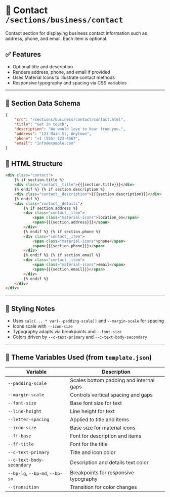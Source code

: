 # 📂 Contact `/sections/business/contact`

Contact section for displaying business contact information such as address, phone, and email. Each item is optional.

## ✅ Features

-   Optional title and description
-   Renders address, phone, and email if provided
-   Uses Material Icons to illustrate contact methods
-   Responsive typography and spacing via CSS variables

---

## 🧾 Section Data Schema

```json
{
	"src": "/sections/business/contact/contact.html",
	"title": "Get in touch",
	"description": "We would love to hear from you.",
	"address": "123 Main St, Anytown",
	"phone": "+1 (555) 123-4567",
	"email": "info@example.com"
}
```

## 🧱 HTML Structure

```html
<div class="contact">
	{% if section.title %}
	<div class="contact__title">{{{section.title}}}</div>
	{% endif %} {% if section.description %}
	<div class="contact__description">{{{section.description}}}</div>
	{% endif %}
	<div class="contact__details">
		{% if section.address %}
		<div class="contact__item">
			<span class="material-icons">location_on</span>
			<span>{{{section.address}}}</span>
		</div>
		{% endif %} {% if section.phone %}
		<div class="contact__item">
			<span class="material-icons">phone</span>
			<span>{{{section.phone}}}</span>
		</div>
		{% endif %} {% if section.email %}
		<div class="contact__item">
			<span class="material-icons">email</span>
			<span>{{{section.email}}}</span>
		</div>
		{% endif %}
	</div>
</div>
```

---

## 🎨 Styling Notes

-   Uses `calc(... * var(--padding-scale))` and `--margin-scale` for spacing
-   Icons scale with `--icon-size`
-   Typography adapts via breakpoints and `--font-size`
-   Colors driven by `--c-text-primary` and `--c-text-body-secondary`

---

## 🧩 Theme Variables Used (from `template.json`)

| Variable                        | Description                             |
| ------------------------------- | --------------------------------------- |
| `--padding-scale`               | Scales bottom padding and internal gaps |
| `--margin-scale`                | Controls vertical spacing and gaps      |
| `--font-size`                   | Base font size for text                 |
| `--line-height`                 | Line height for text                    |
| `--letter-spacing`              | Applied to title and items              |
| `--icon-size`                   | Base size for material icons            |
| `--ff-base`                     | Font for description and items          |
| `--ff-title`                    | Font for the title                      |
| `--c-text-primary`              | Title and icon color                    |
| `--c-text-body-secondary`       | Description and details text color      |
| `--bp-lg`, `--bp-md`, `--bp-sm` | Breakpoints for responsive typography   |
| `--transition`                  | Transition for color changes            |
